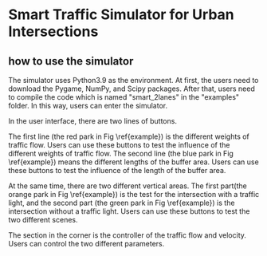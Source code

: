 # Smart Traffic Simulator for Urban Intersections

## how to use the simulator

The simulator uses Python3.9 as the environment. At first, the users need to download the Pygame, NumPy, and Scipy packages. After that, users need to compile the code which is named "smart\_2lanes" in the "examples" folder. In this way, users can enter the simulator.

In the user interface, there are two lines of buttons.

The first line (the red park in Fig \ref{example}) is the different weights of traffic flow. Users can use these buttons to test the influence of the different weights of traffic flow. The second line (the blue park in Fig \ref{example}) means the different lengths of the buffer area. Users can use these buttons to test the influence of the length of the buffer area.

At the same time, there are two different vertical areas. The first part(the orange park in Fig \ref{example}) is the test for the intersection with a traffic light, and the second part (the green park in Fig \ref{example}) is the intersection without a traffic light. Users can use these buttons to test the two different scenes.

The section in the corner is the controller of the traffic flow and velocity. Users can control the two different parameters.
